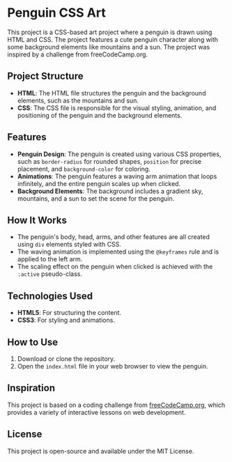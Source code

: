 # Penguin CSS Art

This project is a CSS-based art project where a penguin is drawn using HTML and CSS. The project features a cute penguin character along with some background elements like mountains and a sun. The project was inspired by a challenge from freeCodeCamp.org.

## Project Structure

- **HTML**: The HTML file structures the penguin and the background elements, such as the mountains and sun.
- **CSS**: The CSS file is responsible for the visual styling, animation, and positioning of the penguin and the background elements.

## Features

- **Penguin Design**: The penguin is created using various CSS properties, such as `border-radius` for rounded shapes, `position` for precise placement, and `background-color` for coloring.
- **Animations**: The penguin features a waving arm animation that loops infinitely, and the entire penguin scales up when clicked.
- **Background Elements**: The background includes a gradient sky, mountains, and a sun to set the scene for the penguin.

## How It Works

- The penguin's body, head, arms, and other features are all created using `div` elements styled with CSS.
- The waving animation is implemented using the `@keyframes` rule and is applied to the left arm.
- The scaling effect on the penguin when clicked is achieved with the `:active` pseudo-class.

## Technologies Used

- **HTML5**: For structuring the content.
- **CSS3**: For styling and animations.

## How to Use

1. Download or clone the repository.
2. Open the `index.html` file in your web browser to view the penguin.

## Inspiration

This project is based on a coding challenge from [freeCodeCamp.org](https://www.freecodecamp.org/), which provides a variety of interactive lessons on web development.

## License

This project is open-source and available under the MIT License.
